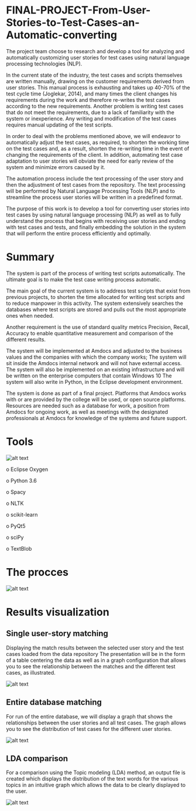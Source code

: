 # FINAL-PROJECT-From-User-Stories-to-Test-Cases-an-Automatic-converting


The project team choose to research and develop a tool for analyzing and automatically customizing user stories for test cases using natural language processing technologies (NLP).

In the current state of the industry, the test cases and scripts themselves are written manually, drawing on the customer requirements derived from user stories. 
This manual process is exhausting and takes up 40-70% of the test cycle time (Joglekar, 2014), and many times the client changes his requirements during the work and therefore re-writes the test cases according to the new requirements. 
Another problem is writing test cases that do not meet the requirements, due to a lack of familiarity with the system or inexperience. 
Any writing and modification of the test cases requires manual updating of the test scripts.

In order to deal with the problems mentioned above, we will endeavor to automatically adjust the test cases, as required, to shorten the working time on the test cases and, as a result, shorten the re-writing time in the event of changing the requirements of the client. In addition, automating test case adaptation to user stories will obviate the need for early review of the system and minimize errors caused by it.

The automation process include the text processing of the user story and then the adjustment of test cases from the repository. The text processing will be performed by Natural Language Processing Tools (NLP) and to streamline the process user stories will be written in a predefined format.

The purpose of this work is to develop a tool for converting user stories into test cases by using natural language processing (NLP) as well as to fully understand the process that begins with receiving user stories and ending with test cases and tests, and finally embedding the solution in the system that will perform the entire process efficiently and optimally.


Summary
=
The system is part of the process of writing test scripts automatically. The ultimate goal is to make the test case writing process automatic.

The main goal of the current system is to address test scripts that exist from previous projects, to shorten the time allocated for writing test scripts and to reduce manpower in this activity. The system extensively searches the databases where test scripts are stored and pulls out the most appropriate ones when needed.

Another requirement is the use of standard quality metrics Precision, Recall, Accuracy to enable quantitative measurement and comparison of the different results.

The system will be implemented at Amdocs and adjusted to the business values ​​and the companies with which the company works; The system will sit inside the Amdocs internal network and will not have external access. The system will also be implemented on an existing infrastructure and will be written on the enterprise computers that contain Windows 10 The system will also write in Python, in the Eclipse development environment.

The system is done as part of a final project. Platforms that Amdocs works with or are provided by the college will be used, or open source platforms. Resources are needed such as a database for work, a position from Amdocs for ongoing work, as well as meetings with the designated professionals at Amdocs for knowledge of the systems and future support.


Tools
=
![alt text](https://imgur.com/uJ3TaV4.png)

o	Eclipse Oxygen

o	Python 3.6

o	Spacy

o	NLTK

o	scikit-learn

o	PyQt5

o	sciPy

o	TextBlob


The procces
=
![alt text](https://imgur.com/y3u0Yvj.png)

Results visualization
=

Single user-story matching
-
Displaying the match results between the selected user story and the test cases loaded from the data repository The presentation will be in the form of a table centering the data as well as in a graph configuration that allows you to see the relationship between the matches and the different test cases, as illustrated.

![alt text](https://imgur.com/vWxmNaK.png)


Entire database matching
-
For run of the entire database, we will display a graph that shows the relationships between the user stories and all test cases. The graph allows you to see the distribution of test cases for the different user stories.

![alt text](https://imgur.com/5sxIQ91.png)


LDA comparison
-
For a comparison using the Topic modeling (LDA) method, an output file is created which displays the distribution of the text words for the various topics in an intuitive graph which allows the data to be clearly displayed to the user.

![alt text](https://imgur.com/cptrpTZ.png)
